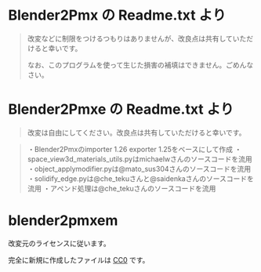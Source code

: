 # Blender2Pmx の Readme.txt より

> 改変などに制限をつけるつもりはありませんが、改良点は共有していただけると幸いです。
> 
> なお、このプログラムを使って生じた損害の補填はできません。ごめんなさい。

# Blender2Pmxe の Readme.txt より

> 改変は自由にしてください。改良点は共有していただけると幸いです。

> ・Blender2Pmxのimporter 1.26 exporter 1.25をベースにして作成
> ・space_view3d_materials_utils.pyはmichaelwさんのソースコードを流用
> ・object_applymodifier.pyは@mato_sus304さんのソースコードを流用
> ・solidify_edge.pyは@che_tekuさんと@saidenkaさんのソースコードを流用
> ・アペンド処理は@che_tekuさんのソースコードを流用

# blender2pmxem

改変元のライセンスに従います。

完全に新規に作成したファイルは [CC0](https://creativecommons.org/publicdomain/zero/1.0/legalcode) です。
